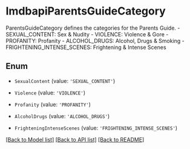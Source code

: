 # ImdbapiParentsGuideCategory

ParentsGuideCategory defines the categories for the Parents Guide.   - SEXUAL_CONTENT: Sex & Nudity  - VIOLENCE: Violence & Gore  - PROFANITY: Profanity  - ALCOHOL_DRUGS: Alcohol, Drugs & Smoking  - FRIGHTENING_INTENSE_SCENES: Frightening & Intense Scenes

## Enum

* `SexualContent` (value: `'SEXUAL_CONTENT'`)

* `Violence` (value: `'VIOLENCE'`)

* `Profanity` (value: `'PROFANITY'`)

* `AlcoholDrugs` (value: `'ALCOHOL_DRUGS'`)

* `FrighteningIntenseScenes` (value: `'FRIGHTENING_INTENSE_SCENES'`)

[[Back to Model list]](../README.md#documentation-for-models) [[Back to API list]](../README.md#documentation-for-api-endpoints) [[Back to README]](../README.md)
